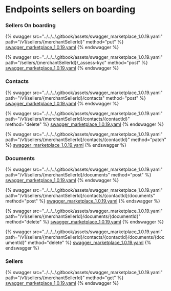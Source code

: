 # Endpoints sellers on boarding

### Sellers On boarding

{% swagger src="../../../.gitbook/assets/swagger_marketplace_1.0.19.yaml" path="/v1/sellers/{merchantSellerId}" method="put" %}
[swagger_marketplace_1.0.19.yaml](../../../.gitbook/assets/swagger_marketplace_1.0.19.yaml)
{% endswagger %}

{% swagger src="../../../.gitbook/assets/swagger_marketplace_1.0.19.yaml" path="/sellers/{merchantSellerId}/_assess-kyc" method="post" %}
[swagger_marketplace_1.0.19.yaml](../../../.gitbook/assets/swagger_marketplace_1.0.19.yaml)
{% endswagger %}

### Contacts

{% swagger src="../../../.gitbook/assets/swagger_marketplace_1.0.19.yaml" path="/v1/sellers/{merchantSellerId}/contacts" method="post" %}
[swagger_marketplace_1.0.19.yaml](../../../.gitbook/assets/swagger_marketplace_1.0.19.yaml)
{% endswagger %}

{% swagger src="../../../.gitbook/assets/swagger_marketplace_1.0.19.yaml" path="/v1/sellers/{merchantSellerId}/contacts/{contactId}" method="delete" %}
[swagger_marketplace_1.0.19.yaml](../../../.gitbook/assets/swagger_marketplace_1.0.19.yaml)
{% endswagger %}

{% swagger src="../../../.gitbook/assets/swagger_marketplace_1.0.19.yaml" path="/v1/sellers/{merchantSellerId}/contacts/{contactId}" method="patch" %}
[swagger_marketplace_1.0.19.yaml](../../../.gitbook/assets/swagger_marketplace_1.0.19.yaml)
{% endswagger %}

### Documents

{% swagger src="../../../.gitbook/assets/swagger_marketplace_1.0.19.yaml" path="/v1/sellers/{merchantSellerId}/documents" method="post" %}
[swagger_marketplace_1.0.19.yaml](../../../.gitbook/assets/swagger_marketplace_1.0.19.yaml)
{% endswagger %}

{% swagger src="../../../.gitbook/assets/swagger_marketplace_1.0.19.yaml" path="/v1/sellers/{merchantSellerId}/contacts/{contactId}/documents" method="post" %}
[swagger_marketplace_1.0.19.yaml](../../../.gitbook/assets/swagger_marketplace_1.0.19.yaml)
{% endswagger %}

{% swagger src="../../../.gitbook/assets/swagger_marketplace_1.0.19.yaml" path="/v1/sellers/{merchantSellerId}/documents/{documentId}" method="delete" %}
[swagger_marketplace_1.0.19.yaml](../../../.gitbook/assets/swagger_marketplace_1.0.19.yaml)
{% endswagger %}

{% swagger src="../../../.gitbook/assets/swagger_marketplace_1.0.19.yaml" path="/v1/sellers/{merchantSellerId}/contacts/{contactId}/documents/{documentId}" method="delete" %}
[swagger_marketplace_1.0.19.yaml](../../../.gitbook/assets/swagger_marketplace_1.0.19.yaml)
{% endswagger %}

### Sellers

{% swagger src="../../../.gitbook/assets/swagger_marketplace_1.0.19.yaml" path="/v1/sellers/{merchantSellerId}" method="get" %}
[swagger_marketplace_1.0.19.yaml](../../../.gitbook/assets/swagger_marketplace_1.0.19.yaml)
{% endswagger %}
